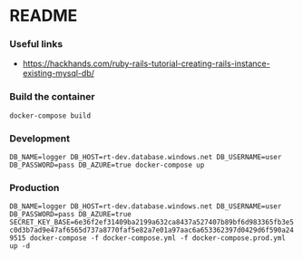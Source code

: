 # README

### Useful links

 * https://hackhands.com/ruby-rails-tutorial-creating-rails-instance-existing-mysql-db/

### Build the container

`docker-compose build`

### Development

`DB_NAME=logger DB_HOST=rt-dev.database.windows.net DB_USERNAME=user DB_PASSWORD=pass DB_AZURE=true docker-compose up`

### Production

`DB_NAME=logger DB_HOST=rt-dev.database.windows.net DB_USERNAME=user DB_PASSWORD=pass DB_AZURE=true SECRET_KEY_BASE=6e36f2ef31409ba2199a632ca8437a527407b89bf6d983365fb3e5c0d3b7ad9e47af6565d737a8770faf5e82a7e01a97aac6a653362397d0429d6f590a249515 docker-compose -f docker-compose.yml -f docker-compose.prod.yml up -d`
